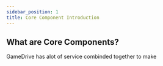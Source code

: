 ```yaml
---
sidebar_position: 1
title: Core Component Introduction
---
```


## What are Core Components?

GameDrive has alot of service combinded together to make
